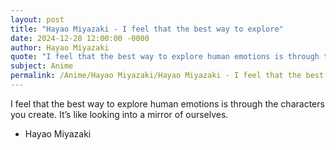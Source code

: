 ```yaml
---
layout: post
title: "Hayao Miyazaki - I feel that the best way to explore"
date: 2024-12-28 12:00:00 -0000
author: Hayao Miyazaki
quote: "I feel that the best way to explore human emotions is through the characters you create. It’s like looking into a mirror of ourselves."
subject: Anime
permalink: /Anime/Hayao Miyazaki/Hayao Miyazaki - I feel that the best way to explore
---
```


I feel that the best way to explore human emotions is through the characters you create. It’s like looking into a mirror of ourselves.

- Hayao Miyazaki

